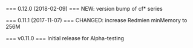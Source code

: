 
=== 0.12.0 (2018-02-09) ===
NEW: version bump of cf* series

=== 0.11.1 (2017-11-07) ===
CHANGED: increase Redmien minMemory to 256M

=== v0.11.0 ===
Initial release for Alpha-testing
